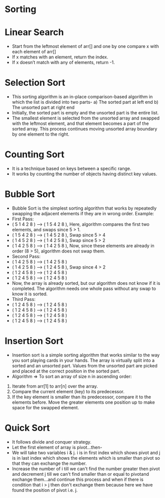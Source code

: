 # Sorting
# Linear Search
* Start from the leftmost element of arr[] and one by one compare x with each element of arr[]
* If x matches with an element, return the index.
* If x doesn’t match with any of elements, return -1.

# Selection Sort
* This sorting algorithm is an in-place comparison-based algorithm in which the list is divided into two parts-
a) The sorted part at left end
b) The unsorted part at right end
* Initially, the sorted part is empty and the unsorted part is the entire list.
* The smallest element is selected from the unsorted array and swapped with the leftmost element, and that element becomes a part of the sorted array. This process continues moving unsorted array boundary by one element to the right.

# Counting Sort
* It is a technique based on keys between a specific range.
* It works by counting the number of objects having distinct key values.

# Bubble Sort
* Bubble Sort is the simplest sorting algorithm that works by repeatedly swapping the adjacent elements if they are in wrong order.
Example: 
* First Pass: 
* ( 5 1 4 2 8 ) –> ( 1 5 4 2 8 ), Here, algorithm compares the first two elements, and swaps since 5 > 1. 
* ( 1 5 4 2 8 ) –>  ( 1 4 5 2 8 ), Swap since 5 > 4 
* ( 1 4 5 2 8 ) –>  ( 1 4 2 5 8 ), Swap since 5 > 2 
* ( 1 4 2 5 8 ) –> ( 1 4 2 5 8 ), Now, since these elements are already in order (8 > 5), algorithm does not swap them.
* Second Pass: 
* ( 1 4 2 5 8 ) –> ( 1 4 2 5 8 ) 
* ( 1 4 2 5 8 ) –> ( 1 2 4 5 8 ), Swap since 4 > 2 
* ( 1 2 4 5 8 ) –> ( 1 2 4 5 8 ) 
* ( 1 2 4 5 8 ) –>  ( 1 2 4 5 8 ) 
* Now, the array is already sorted, but our algorithm does not know if it is completed. The algorithm needs one whole pass without any swap to know it is sorted.
* Third Pass: 
* ( 1 2 4 5 8 ) –> ( 1 2 4 5 8 ) 
* ( 1 2 4 5 8 ) –> ( 1 2 4 5 8 ) 
* ( 1 2 4 5 8 ) –> ( 1 2 4 5 8 ) 
* ( 1 2 4 5 8 ) –> ( 1 2 4 5 8 ) 

# Insertion Sort
* Insertion sort is a simple sorting algorithm that works similar to the way you sort playing cards in your hands. The array is virtually split into a sorted and an unsorted part. Values from the unsorted part are picked and placed at the correct position in the sorted part.
* Algorithm 
=> To sort an array of size n in ascending order: 
1) Iterate from arr[1] to arr[n] over the array. 
2) Compare the current element (key) to its predecessor. 
3) If the key element is smaller than its predecessor, compare it to the elements before. Move the greater elements one position up to make space for the swapped element.

# Quick Sort
* It follows divide and conquer strategy.
* Let the first element of array is pivot...then-
* We will take two variables i & j. i is in first index which shows pivot and j is in last index which shows the elements which is smaller than pivot so that they can exchange the number. 
* Increase the number of i till we can't find the number greater then pivot and decrement j till we can't find smaller than or equal to pivotand exchange them...and continue this process and when if there is condition that i > j then don't exchange them because here we have found the position of pivot i.e. j.